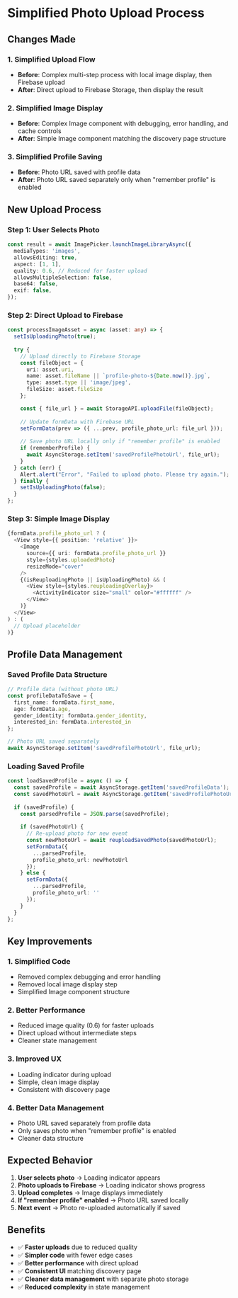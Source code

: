 # Simplified Photo Upload Process

## Changes Made

### 1. **Simplified Upload Flow**
- **Before**: Complex multi-step process with local image display, then Firebase upload
- **After**: Direct upload to Firebase Storage, then display the result

### 2. **Simplified Image Display**
- **Before**: Complex Image component with debugging, error handling, and cache controls
- **After**: Simple Image component matching the discovery page structure

### 3. **Simplified Profile Saving**
- **Before**: Photo URL saved with profile data
- **After**: Photo URL saved separately only when "remember profile" is enabled

## New Upload Process

### Step 1: User Selects Photo
```typescript
const result = await ImagePicker.launchImageLibraryAsync({
  mediaTypes: 'images',
  allowsEditing: true,
  aspect: [1, 1],
  quality: 0.6, // Reduced for faster upload
  allowsMultipleSelection: false,
  base64: false,
  exif: false,
});
```

### Step 2: Direct Upload to Firebase
```typescript
const processImageAsset = async (asset: any) => {
  setIsUploadingPhoto(true);
  
  try {
    // Upload directly to Firebase Storage
    const fileObject = {
      uri: asset.uri,
      name: asset.fileName || `profile-photo-${Date.now()}.jpg`,
      type: asset.type || 'image/jpeg',
      fileSize: asset.fileSize
    };

    const { file_url } = await StorageAPI.uploadFile(fileObject);
    
    // Update formData with Firebase URL
    setFormData(prev => ({ ...prev, profile_photo_url: file_url }));
    
    // Save photo URL locally only if "remember profile" is enabled
    if (rememberProfile) {
      await AsyncStorage.setItem('savedProfilePhotoUrl', file_url);
    }
  } catch (err) {
    Alert.alert("Error", "Failed to upload photo. Please try again.");
  } finally {
    setIsUploadingPhoto(false);
  }
};
```

### Step 3: Simple Image Display
```typescript
{formData.profile_photo_url ? (
  <View style={{ position: 'relative' }}>
    <Image
      source={{ uri: formData.profile_photo_url }}
      style={styles.uploadedPhoto}
      resizeMode="cover"
    />
    {(isReuploadingPhoto || isUploadingPhoto) && (
      <View style={styles.reuploadingOverlay}>
        <ActivityIndicator size="small" color="#ffffff" />
      </View>
    )}
  </View>
) : (
  // Upload placeholder
)}
```

## Profile Data Management

### Saved Profile Data Structure
```typescript
// Profile data (without photo URL)
const profileDataToSave = {
  first_name: formData.first_name,
  age: formData.age,
  gender_identity: formData.gender_identity,
  interested_in: formData.interested_in
};

// Photo URL saved separately
await AsyncStorage.setItem('savedProfilePhotoUrl', file_url);
```

### Loading Saved Profile
```typescript
const loadSavedProfile = async () => {
  const savedProfile = await AsyncStorage.getItem('savedProfileData');
  const savedPhotoUrl = await AsyncStorage.getItem('savedProfilePhotoUrl');
  
  if (savedProfile) {
    const parsedProfile = JSON.parse(savedProfile);
    
    if (savedPhotoUrl) {
      // Re-upload photo for new event
      const newPhotoUrl = await reuploadSavedPhoto(savedPhotoUrl);
      setFormData({
        ...parsedProfile,
        profile_photo_url: newPhotoUrl
      });
    } else {
      setFormData({
        ...parsedProfile,
        profile_photo_url: ''
      });
    }
  }
};
```

## Key Improvements

### 1. **Simplified Code**
- Removed complex debugging and error handling
- Removed local image display step
- Simplified Image component structure

### 2. **Better Performance**
- Reduced image quality (0.6) for faster uploads
- Direct upload without intermediate steps
- Cleaner state management

### 3. **Improved UX**
- Loading indicator during upload
- Simple, clean image display
- Consistent with discovery page

### 4. **Better Data Management**
- Photo URL saved separately from profile data
- Only saves photo when "remember profile" is enabled
- Cleaner data structure

## Expected Behavior

1. **User selects photo** → Loading indicator appears
2. **Photo uploads to Firebase** → Loading indicator shows progress
3. **Upload completes** → Image displays immediately
4. **If "remember profile" enabled** → Photo URL saved locally
5. **Next event** → Photo re-uploaded automatically if saved

## Benefits

- ✅ **Faster uploads** due to reduced quality
- ✅ **Simpler code** with fewer edge cases
- ✅ **Better performance** with direct upload
- ✅ **Consistent UI** matching discovery page
- ✅ **Cleaner data management** with separate photo storage
- ✅ **Reduced complexity** in state management 